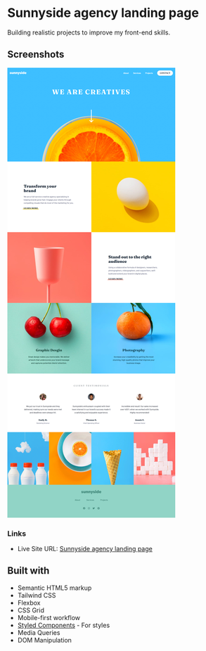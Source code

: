# Sunnyside agency landing page

Building realistic projects to improve my front-end skills.

## Screenshots

![](screenshots/ss-desktop.png)

### Links

- Live Site URL: [Sunnyside agency landing page](https://result-summary-c0mponent.netlify.app/)

## Built with

- Semantic HTML5 markup
- Tailwind CSS
- Flexbox
- CSS Grid
- Mobile-first workflow
- [Styled Components](https://styled-components.com/) - For styles
- Media Queries
- DOM Manipulation
